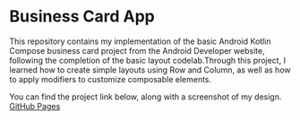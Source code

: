 # Business Card App

This repository contains my implementation of the basic Android Kotlin Compose business card project from the Android Developer website, following the completion of the basic layout codelab.Through this project, I learned how to create simple layouts using Row and Column, as well as how to apply modifiers to customize composable elements.

You can find the project link below, along with a screenshot of my design.
[GitHub Pages](https://developer.android.com/codelabs/basic-android-kotlin-compose-business-card?authuser=1&continue=https%3A%2F%2Fdeveloper.android.com%2Fcourses%2Fpathways%2Fandroid-basics-compose-unit-1-pathway-3%3Fauthuser%3D1%23codelab-https%3A%2F%2Fdeveloper.android.com%2Fcodelabs%2Fbasic-android-kotlin-compose-business-card#0)

